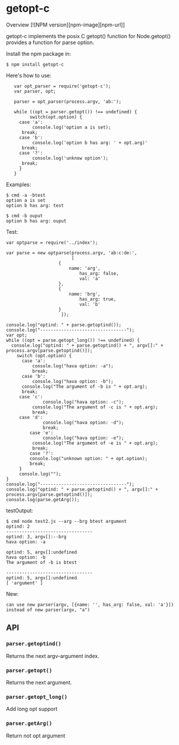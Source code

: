 getopt-c
============

Overview
[![NPM version][npm-image][npm-url]]

getopt-c implements the posix C getopt() function for Node.getopt() provides a function for parse option.

Install the npm package in:

	$ npm install getopt-c

Here's how to use:

       var opt_parser = require('getopt-c');
       var parser, opt;

       parser = opt_parser(process.argv, 'ab:');

       while ((opt = parser.getopt()) !== undefined) {
       	     switch(opt.option) {
	     case 'a':
	     	  console.log('option a is set);
		  break;
	     case 'b':
	     	  console.log('option b has arg: ' + opt.arg)'
		  break;
	     case '?':
	     	  console.log('unknow option');
		  break;
	     }
       }

Examples:

	$ cmd -a -btest
	option a is set
	option b has arg: test

	$ cmd -b ouput
	option b has arg: ouput

Test:

	var optparse = require('../index');

	var parse = new optparse(process.argv, 'ab:c:de:',
	    		 		     [
						{
							name: 'arg',
			     				has_arg: false,
			     				val: 'a'
			   			},
			   			{
							name: 'brg',
			     				has_arg: true,
			     				val: 'b'
			   			}
			 		     ]);

	console.log("optind: " + parse.getoptind());
	console.log("---------------------------------");
	var opt;
	while ((opt = parse.getopt_long()) !== undefined) {
	  console.log("optind: " + parse.getoptind() + ", argv[]:" + process.argv[parse.getoptind()]);
	    switch (opt.option) {
	      case 'a':
	          console.log("hava option: -a");
		      break;
	      case 'b':
	          console.log("hava option: -b");
		  console.log("The argument of -b is " + opt.arg);
		  break;
	     case 'c':
    	     	  console.log("hava option: -c");
    		  console.log("The argument of -c is " + opt.arg);
    		  break;
  	     case 'd':
    	     	  console.log("hava option: -d");
    	     	  break;
             case 'e':
    	     	  console.log("hava option: -e");
    		  console.log("The argument of -e is " + opt.arg);
    		  break;
             case '?':
    	     console.log("unknown option: " + opt.option);
    	     break;
  	     }
  	     console.log("");
	}
	console.log("---------------------------------");
	console.log("optind: " + parse.getoptind() + ", argv[]:" + process.argv[parse.getoptind()]);
	console.log(parse.getArg());

testOutput:

	$ cmd node test2.js --arg --brg btest argument 
	optind: 2
	---------------------------------
	optind: 3, argv[]:--brg
	hava option: -a

	optind: 5, argv[]:undefined
	hava option: -b
	The argument of -b is btest

	---------------------------------
	optind: 5, argv[]:undefined
	[ 'argument' ]
	
	
New:
	
	can use new parser(argv, [{name: '', has_arg: false, val: 'a'}]) instead of new parser(argv, "a")


API
---

### `parser.getoptind()`

Returns the next argv-argument index.

### `parser.getopt()`

Returns the next argument.

### `parser.getopt_long()`

Add long opt support

### `parser.getArg()`

Return not opt argument
